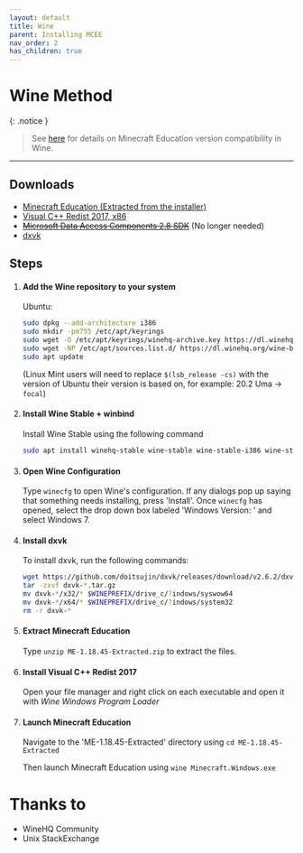 ```yaml
---
layout: default
title: Wine
parent: Installing MCEE
nav_order: 2
has_children: true
---
```


# Wine Method

{: .notice }
> See [here](https://mceelinux.github.io/docs/installing/wine/compatibility.html) for details on Minecraft Education version compatibility in Wine.

----
## Downloads
- [Minecraft Education (Extracted from the installer)](https://github.com/techguy16/files-for-projects/releases/download/me/ME-1.18.45-Extracted.zip)
- [Visual C++ Redist 2017, x86](https://aka.ms/vs/15/release/vc_redist.x86.exe)
- ~~[Microsoft Data Access Components 2.8 SDK](https://download.microsoft.com/download/9/a/1/9a1256c9-d301-4fdc-93b9-370c5b2f9827/mdac28sdk.msi)~~ (No longer needed)
- [dxvk](https://github.com/doitsujin/dxvk/releases/download/v2.6.2/dxvk-2.6.2.tar.gz)


## Steps
1. #### Add the Wine repository to your system
   
   Ubuntu:
   ```bash
   sudo dpkg --add-architecture i386
   sudo mkdir -pm755 /etc/apt/keyrings
   sudo wget -O /etc/apt/keyrings/winehq-archive.key https://dl.winehq.org/wine-builds/winehq.key
   sudo wget -NP /etc/apt/sources.list.d/ https://dl.winehq.org/wine-builds/ubuntu/dists/$(lsb_release -cs)/winehq-$(lsb_release -cs).sources
   sudo apt update
   ```
   (Linux Mint users will need to replace `$(lsb_release -cs)` with the version of Ubuntu their version is based on, for example: 20.2 Uma -> `focal`)


2. #### Install Wine Stable + winbind
   Install Wine Stable using the following command
   ```bash
   sudo apt install winehq-stable wine-stable wine-stable-i386 wine-stable-amd64 winbind
   ```


3. #### Open Wine Configuration
   Type `winecfg` to open Wine's configuration. If any dialogs pop up saying that something needs installing, press 'Install'.
   Once `winecfg` has opened, select the drop down box labeled 'Windows Version: ' and select Windows 7.

   
4. #### Install dxvk
   To install dxvk, run the following commands:
   ```bash
   wget https://github.com/doitsujin/dxvk/releases/download/v2.6.2/dxvk-2.6.2.tar.gz
   tar -zxvf dxvk-*.tar.gz
   mv dxvk-*/x32/* $WINEPREFIX/drive_c/?indows/syswow64
   mv dxvk-*/x64/* $WINEPREFIX/drive_c/?indows/system32
   rm -r dxvk-*
   ```
   
   
5. #### Extract Minecraft Education
   Type `unzip ME-1.18.45-Extracted.zip` to extract the files.
   
  
6. #### Install Visual C++ Redist 2017
   Open your file manager and right click on each executable and open it with *Wine Windows Program Loader*

  
7. #### Launch Minecraft Education
   Navigate to the 'ME-1.18.45-Extracted' directory using `cd ME-1.18.45-Extracted`
   
   Then launch Minecraft Education using `wine Minecraft.Windows.exe`

  
# Thanks to
- WineHQ Community
- Unix StackExchange